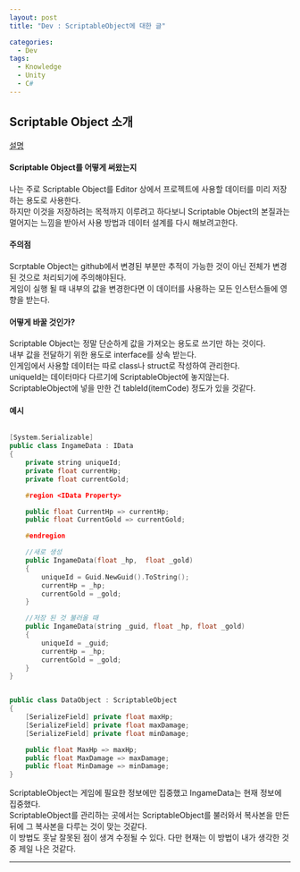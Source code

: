 ```yaml
---
layout: post
title: "Dev : ScriptableObject에 대한 글"

categories:
  - Dev
tags:
  - Knowledge
  - Unity
  - C#
---
```


## Scriptable Object 소개  

[설명](https://docs.unity3d.com/Manual/class-ScriptableObject.html)  


#### Scriptable Object를 어떻게 써왔는지  

나는 주로 Scriptable Object를 Editor 상에서 프로젝트에 사용할 데이터를 미리 저장하는 용도로 사용한다.    
하지만 이것을 저장하려는 목적까지 이루려고 하다보니 Scriptable Object의 본질과는 멀어지는 느낌을 받아서 사용 방법과 데이터 설계를 다시 해보려고한다.    
  
#### 주의점  

Scrptable Object는 github에서 변경된 부분만 추적이 가능한 것이 아닌 전체가 변경된 것으로 처리되기에 주의해야된다.  
게임이 실행 될 때 내부의 값을 변경한다면 이 데이터를 사용하는 모든 인스턴스들에 영향을 받는다.  

#### 어떻게 바꿀 것인가?  
  
Scriptable Object는 정말 단순하게 값을 가져오는 용도로 쓰기만 하는 것이다.  
내부 값을 전달하기 위한 용도로 interface를 상속 받는다.  
인게임에서 사용할 데이터는 따로 class나 struct로 작성하여 관리한다.  
uniqueId는 데이터마다 다르기에 ScriptableObject에 놓지않는다.  
ScriptableObject에 넣을 만한 건 tableId(itemCode) 정도가 있을 것같다.


#### 예시  

``` c++

[System.Serializable]
public class IngameData : IData
{
	private string uniqueId;
	private float currentHp;
	private float currentGold;

	#region <IData Property>

	public float CurrentHp => currentHp;
	public float CurrentGold => currentGold;

	#endregion

	//새로 생성
	public IngameData(float _hp,  float _gold)
	{
		uniqueId = Guid.NewGuid().ToString();
		currentHp = _hp;
		currentGold = _gold;
	}

	//저장 된 것 불러올 때
	public IngameData(string _guid, float _hp, float _gold)
	{
		uniqueId = _guid;
		currentHp = _hp;
		currentGold = _gold;
	}
}


public class DataObject : ScriptableObject 
{
	[SerializeField] private float maxHp;
	[SerializeField] private float maxDamage;
	[SerializeField] private float minDamage;

	public float MaxHp => maxHp;
	public float MaxDamage => maxDamage;
	public float MinDamage => minDamage;
}

```

ScriptableObject는 게임에 필요한 정보에만 집중했고 IngameData는 현재 정보에 집중했다.  
ScriptableObject를 관리하는 곳에서는 ScriptableObject를 불러와서 복사본을 만든 뒤에 그 복사본을 다루는 것이 맞는 것같다.  
이 방법도 훗날 잘못된 점이 생겨 수정될 수 있다. 다만 현재는 이 방법이 내가 생각한 것중 제일 나은 것같다.  

***  
   
 